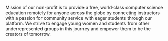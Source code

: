Mission of our non-profit is to provide a free, world‑class computer science education remotely for anyone across the globe by connecting instructors with a passion for community service with eager students through our platform. We strive to engage young women and students from other underrepresented groups in this journey and empower them to be the creators of tomorrow.
